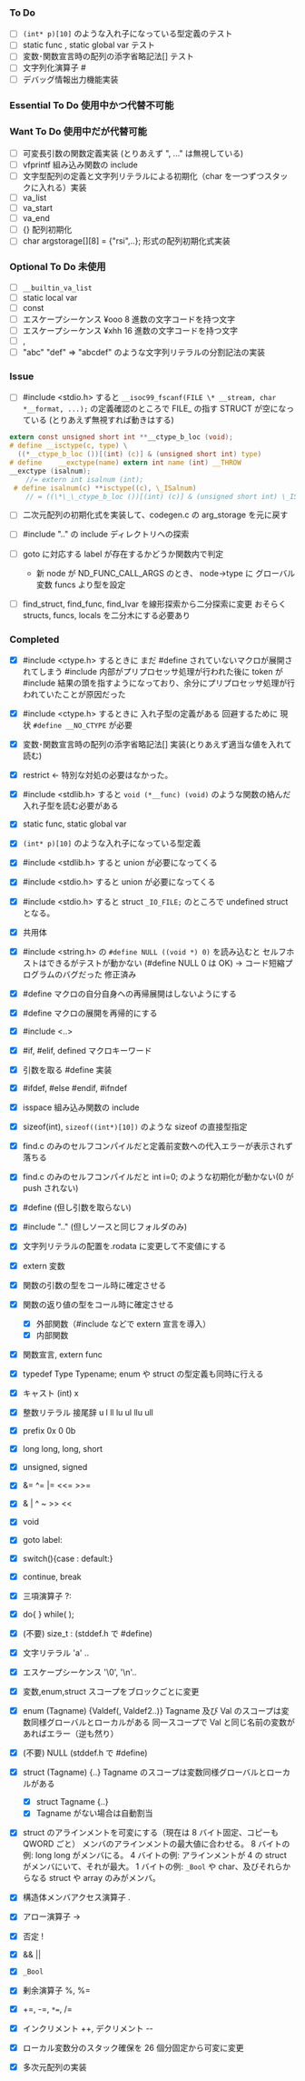 ### To Do

-   [ ] `(int* p)[10]` のような入れ子になっている型定義のテスト
-   [ ] static func , static global var テスト
-   [ ] 変数･関数宣言時の配列の添字省略記法[] テスト
-   [ ] 文字列化演算子 #
-   [ ] デバッグ情報出力機能実装

### Essential To Do 使用中かつ代替不可能

### Want To Do 使用中だが代替可能

-   [ ] 可変長引数の関数定義実装 (とりあえず ", ..." は無視している)
-   [ ] vfprintf 組み込み関数の include
-   [ ] 文字型配列の定義と文字列リテラルによる初期化（char を一つずつスタックに入れる）実装
-   [ ] va_list
-   [ ] va_start
-   [ ] va_end
-   [ ] {} 配列初期化
-   [ ] char argstorage[][8] = {"rsi",..}; 形式の配列初期化式実装

### Optional To Do 未使用

-   [ ] `__builtin_va_list`
-   [ ] static local var
-   [ ] const
-   [ ] エスケープシーケンス ¥ooo 8 進数の文字コードを持つ文字
-   [ ] エスケープシーケンス ¥xhh 16 進数の文字コードを持つ文字
-   [ ] ,
-   [ ] "abc" "def" => "abcdef" のような文字列リテラルの分割記法の実装

### Issue

-   [ ] #include <stdio.h> すると `__isoc99_fscanf(FILE \* __stream, char *__format, ...);` の定義確認のところで FILE\_ の指す STRUCT が空になっている (とりあえず無視すれば動きはする)

```c:/usr/include/ctype.h
extern const unsigned short int **__ctype_b_loc (void);
# define __isctype(c, type) \
  ((*__ctype_b_loc ())[(int) (c)] & (unsigned short int) type)
# define	__exctype(name)	extern int name (int) __THROW
__exctype (isalnum);
    //= extern int isalnum (int);
 # define isalnum(c) **isctype((c), \_ISalnum)
    // = ((\*\_\_ctype_b_loc ())[(int) (c)] & (unsigned short int) \_ISalnum)
```

-   [ ] 二次元配列の初期化式を実装して、codegen.c の arg_storage を元に戻す
-   [ ] #include ".." の include ディレクトリへの探索
-   [ ] goto に対応する label が存在するかどうか関数内で判定

    -   新 node が ND_FUNC_CALL_ARGS のとき、
        node->type に グローバル変数 funcs より型を設定

-   [ ] find_struct, find_func, find_lvar を線形探索から二分探索に変更
        おそらく structs, funcs, locals を二分木にする必要あり

### Completed

-   [x] #include <ctype.h> するときに まだ #define されていないマクロが展開されてしまう
        #include 内部がプリプロセッサ処理が行われた後に token が#include 結果の頭を指すようになっており、余分にプリプロセッサ処理が行われていたことが原因だった
-   [x] #include <ctype.h> するときに 入れ子型の定義がある
        回避するために 現状 `#define __NO_CTYPE` が必要
-   [x] 変数･関数宣言時の配列の添字省略記法[] 実装(とりあえず適当な値を入れて読む)
-   [x] restrict <- 特別な対処の必要はなかった。
-   [x] #include <stdlib.h> すると `void (*__func) (void)` のような関数の絡んだ入れ子型を読む必要がある
-   [x] static func, static global var
-   [x] `(int* p)[10]` のような入れ子になっている型定義
-   [x] #include <stdlib.h> すると union が必要になってくる
-   [x] #include <stdio.h> すると union が必要になってくる
-   [x] #include <stdio.h> すると struct `_IO_FILE;` のところで undefined struct となる。
-   [x] 共用体
-   [x] #include <string.h> の `#define NULL ((void *) 0)` を読み込むと
        セルフホストはできるがテストが動かない (#define NULL 0 は OK)
        -> コード短縮プログラムのバグだった 修正済み
-   [x] #define マクロの自分自身への再帰展開はしないようにする
-   [x] #define マクロの展開を再帰的にする
-   [x] #include <..>
-   [x] #if, #elif, defined マクロキーワード
-   [x] 引数を取る #define 実装
-   [x] #ifdef, #else #endif, #ifndef
-   [x] isspace 組み込み関数の include
-   [x] sizeof(int), `sizeof((int*)[10])` のような sizeof の直接型指定
-   [x] find.c のみのセルフコンパイルだと定義前変数への代入エラーが表示されず落ちる
-   [x] find.c のみのセルフコンパイルだと int i=0; のような初期化が動かない(0 が push されない)
-   [x] #define (但し引数を取らない)
-   [x] #include ".." (但しソースと同じフォルダのみ)
-   [x] 文字列リテラルの配置を.rodata に変更して不変値にする
-   [x] extern 変数
-   [x] 関数の引数の型をコール時に確定させる
-   [x] 関数の返り値の型をコール時に確定させる

    -   [x] 外部関数（#include などで extern 宣言を導入）
    -   [x] 内部関数

-   [x] 関数宣言, extern func
-   [x] typedef Type Typename;
        enum や struct の型定義も同時に行える
-   [x] キャスト (int) x
-   [x] 整数リテラル 接尾辞 u l ll lu ul llu ull
-   [x] prefix 0x 0 0b
-   [x] long long, long, short
-   [x] unsigned, signed
-   [x] &= ^= |= <<= >>=
-   [x] & | ^ ~ >> <<
-   [x] void
-   [x] goto label:
-   [x] switch(){case : default:}
-   [x] continue, break
-   [x] 三項演算子 ?:
-   [x] do{ } while( );
-   [x] (不要) size_t : (stddef.h で #define)
-   [x] 文字リテラル 'a' ..
-   [x] エスケープシーケンス '\0', '\n'..
-   [x] 変数,enum,struct スコープをブロックごとに変更
-   [x] enum (Tagname) {Valdef(, Valdef2..)}
        Tagname 及び Val のスコープは変数同様グローバルとローカルがある
        同一スコープで Val と同じ名前の変数があればエラー（逆も然り）
-   [x] (不要) NULL (stddef.h で #define)
-   [x] struct (Tagname) {..}
        Tagname のスコープは変数同様グローバルとローカルがある
    -   [x] struct Tagname {..}
    -   [x] Tagname がない場合は自動割当
-   [x] struct のアラインメントを可変にする（現在は 8 バイト固定、コピーも QWORD ごと）
        メンバのアラインメントの最大値に合わせる。
        8 バイトの例: long long がメンバにる。
        4 バイトの例: アラインメントが 4 の struct がメンバにいて、それが最大。
        1 バイトの例: `_Bool` や char、及びそれらからなる struct や array のみがメンバ。
-   [x] 構造体メンバアクセス演算子 .
-   [x] アロー演算子 ->
-   [x] 否定 !
-   [x] && ||
-   [x] `_Bool`
-   [x] 剰余演算子 %, %=
-   [x] +=, -=, `*=`, /=
-   [x] インクリメント ++, デクリメント --
-   [x] ローカル変数分のスタック確保を 26 個分固定から可変に変更
-   [x] 多次元配列の実装
